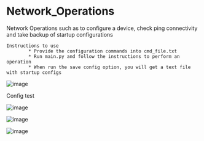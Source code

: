# Network_Operations
Network Operations such as to configure a device, check ping connectivity and take backup of startup configurations

	Instructions to use
			* Provide the configuration commands into cmd_file.txt
			* Run main.py and follow the instructions to perform an operation
			* When run the save config option, you will get a text file with startup configs


![image](https://user-images.githubusercontent.com/63805419/139710356-fd6f571d-b96a-4df3-8922-03ab8816bb6f.png)

Config test

![image](https://user-images.githubusercontent.com/63805419/139710413-13ed7a00-5775-4f96-ba5b-25943f109c9d.png)

![image](https://user-images.githubusercontent.com/63805419/139710489-36836183-6e07-42cf-a167-6a43438239a4.png)

![image](https://user-images.githubusercontent.com/63805419/139710550-d106f1c3-e70c-4956-9a92-38233e84cec7.png)

			

